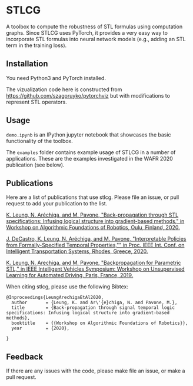 STLCG
======

A toolbox to compute the robustness of STL formulas using computation graphs. Since STLCG uses PyTorch, it provides a very easy way to incorporate STL formulas into neural network models (e.g., adding an STL term in the training loss).

## Installation

You need Python3 and PyTorch installed.

The vizualization code here is constructed from https://github.com/szagoruyko/pytorchviz but with modifications to represent STL operators.


## Usage

`demo.ipynb` is an IPython jupyter notebook that showcases the basic functionality of the toolbox.

The `examples` folder contains example usage of STLCG in a number of applications. These are the examples investigated in the WAFR 2020 publication (see below).

## Publications
Here are a list of publications that use stlcg. Please file an issue, or pull request to add your publication to the list.

[K. Leung, N. Aréchiga, and M. Pavone, "Back-propagation through STL specifications: Infusing logical structure into gradient-based methods," in Workshop on Algorithmic Foundations of Robotics, Oulu, Finland, 2020.](https://arxiv.org/abs/2008.00097)

[J. DeCastro, K. Leung, N. Aréchiga, and M. Pavone, "Interpretable Policies from Formally-Specified Temporal Properties,"" in Proc. IEEE Int. Conf. on Intelligent Transportation Systems, Rhodes, Greece, 2020.](http://asl.stanford.edu/wp-content/papercite-data/pdf/DeCastro.Leung.ea.ITSC20.pdf)

[K. Leung, N. Arechiga, and M. Pavone, "Backpropagation for Parametric STL," in IEEE Intelligent Vehicles Symposium: Workshop on Unsupervised Learning for Automated Driving, Paris, France, 2019.](http://asl.stanford.edu/wp-content/papercite-data/pdf/Leung.Arechiga.ea.ULAD19.pdf)

When citing stlcg, please use the following Bibtex:
```
@Inproceedings{LeungArechigaEtAl2020,
  author       = {Leung, K. and Ar\'{e}chiga, N. and Pavone, M.},
  title        = {Back-propagation through signal temporal logic specifications: Infusing logical structure into gradient-based methods},
  booktitle    = {{Workshop on Algorithmic Foundations of Robotics}},
  year         = {2020},

}
```


## Feedback

If there are any issues with the code, please make file an issue, or make a pull request.

